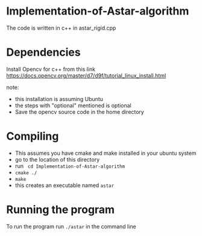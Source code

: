 # Implementation-of-Astar-algorithm

The code is written in c++ in astar_rigid.cpp


# Dependencies

Install Opencv for c++ from this link https://docs.opencv.org/master/d7/d9f/tutorial_linux_install.html

note:
- this installation is assuming Ubuntu
- the steps with "optional" mentioned is optional
- Save the opencv source code in the home directory

# Compiling

- This assumes you have cmake and make installed in your ubuntu system
- go to the location of this directory
- run ``` cd Implementation-of-Astar-algorithm``` 
- ```cmake ./```
- ```make```
- this creates an executable named ```astar```

# Running the program

To run the program run ```./astar``` in the command line


